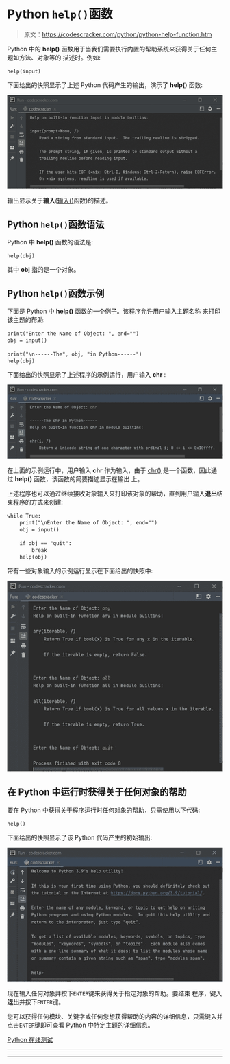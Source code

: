 # Python `help()`函数

> 原文：<https://codescracker.com/python/python-help-function.htm>

Python 中的 **help()** 函数用于当我们需要执行内置的帮助系统来获得关于任何主题如方法、对象等的 描述时。例如:

```
help(input)
```

下面给出的快照显示了上述 Python 代码产生的输出，演示了 **help()** 函数:

![python help function](img/c61499c4cc99f229efac9117e1a8c726.png)

输出显示关于**输入**([输入()](/python/python-input-function.htm)函数)的描述。

## Python `help()`函数语法

Python 中 **help()** 函数的语法是:

```
help(obj)
```

其中 **obj** 指的是一个对象。

## Python `help()`函数示例

下面是 Python 中 **help()** 函数的一个例子。该程序允许用户输入主题名称 来打印该主题的帮助:

```
print("Enter the Name of Object: ", end="")
obj = input()

print("\n------The", obj, "in Python------")
help(obj)
```

下面给出的快照显示了上述程序的示例运行，用户输入 **chr** :

![python help function example](img/6cd296c049742cad68322a9b77ee58a3.png)

在上面的示例运行中，用户输入 **chr** 作为输入，由于 [chr()](/python/python-chr-function.htm) 是一个函数，因此通过 **help()** 函数，该函数的简要描述显示在输出 上。

上述程序也可以通过继续接收对象输入来打印该对象的帮助，直到用户输入**退出**结束程序的方式来创建:

```
while True:
    print("\nEnter the Name of Object: ", end="")
    obj = input()

    if obj == "quit":
        break
    help(obj)
```

带有一些对象输入的示例运行显示在下面给出的快照中:

![python help function program](img/4440dcbf4768faad5b94a5439ec6b5fa.png)

## 在 Python 中运行时获得关于任何对象的帮助

要在 Python 中获得关于程序运行时任何对象的帮助，只需使用以下代码:

```
help()
```

下面给出的快照显示了该 Python 代码产生的初始输出:

![help function in python](img/0c487fa8e0c979fb0548fcd3e39d5c33.png)

现在输入任何对象并按下`ENTER`键来获得关于指定对象的帮助。要结束 程序，键入**退出**并按下`ENTER`键。

您可以获得任何模块、关键字或任何您想获得帮助的内容的详细信息，只需键入并点击`ENTER`键即可查看 Python 中特定主题的详细信息。

[Python 在线测试](/exam/showtest.php?subid=10)

* * *

* * *